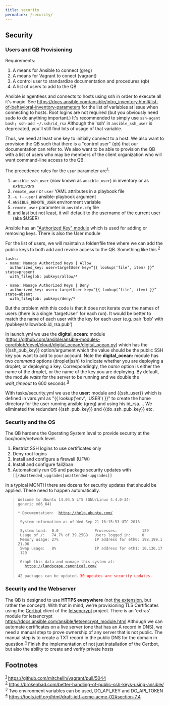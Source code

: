 ```yaml
---
title: security
permalink: /security/
---
```


Security
--------

### Users and QB Provisioning

Requirements:

1.  A means for Ansible to connect (greg)
2.  A means for Vagrant to conect (vagrant)
3.  A control user to standardize documentation and procedures (qb)
4.  A list of users to add to the QB

Ansible is agentless and connects to hosts using ssh in order to execute all it's magic. See <https://docs.ansible.com/ansible/intro_inventory.html#list-of-behavioral-inventory-parameters> for the list of variables at issue when connecting to hosts. Root logins are not required (but you obviously need sudo to do anything important.) It's recommended to simply use `ssh-agent bash; ssh-add ~/.ssh/id_rsa` Although the 'ssh' in `ansible_ssh_user` is deprecated, you'll still find lots of usage of that variable.

Thus, we need at least one key to initially connect to a host. We also want to provision the QB such that there is a "control user" (qb) that our documentation can refer to. We also want to be able to provision the QB with a list of users who may be members of the client organization who will want command-line access to the QB.

The precedence rules for the `user` parameter are<sup>[1](#footnote1)</sup>:

1.  `ansible_ssh_user` (now known as `ansible_user`) in inventory or as *extra_vars*
2.  `remote_user` or `user` YAML attributes in a playbook file
3.  `-u (--user)` ansible-playbook argument
4.  `ANSIBLE_REMOTE_USER` environment variable
5.  `remote_user` parameter in `ansible.cfg` file
6.  and last but not least, it will default to the username of the current user (aka \$USER)

Ansible has an ["Authorized Key" module](https://docs.ansible.com/ansible/authorized_key_module.html) which is used for adding or removing keys. There is also the User module

For the list of users, we will maintain a folder/file tree where we can add the public keys to both add and revoke access to the QB. Something like this <sup>[2](#footnote2)</sup>

~~~~ {.yaml}
tasks:
- name: Manage Authorized Keys | Allow
  authorized_key: user=targetUser key=”{{ lookup(‘file’, item) }}” state=present
  with_fileglob: pubkeys/allow/*

- name: Manage Authorized Keys | Deny
  authorized_key: user= targetUser key=”{{ lookup(‘file’, item) }}” state=absent
  with_fileglob: pubkeys/deny/*
~~~~

But the problem with this code is that it does not iterate over the names of users (there is a single 'targetUser' for each run). It would be better to match the name of each user with the key for each user (e.g. pair 'bob' with /pubkeys/allow/bob.id_rsa.pub')

In launch.yml we use the **digital_ocean:** module (https://github.com/ansible/ansible-modules-core/blob/devel/cloud/digital_ocean/digital_ocean.py) which has the {{ssh_pub_key}} option/argument which the value should be the public SSH key you want to add to your account. Note the **digital_ocean:** module has two *command* options (droplet|ssh) to indicate whether you are deploying a droplet, or deploying a key. Correspondingly, the *name* option is either the name of the droplet, or the name of the key you are deploying. By default, the module *waits* for the server to be running and we double the *wait_timeout* to 600 seconds <sup>[3](#footnote3)</sup>

With tasks/security.yml we use the **user:** module and {{ssh_user}} which is defined in vars.yml as "{{ lookup('env', 'USER') }}" to create the home directory for the user running ansible (greg) and using his id_rsa.... We eliminated the redundant {{ssh_pub_key}} and {{do_ssh_pub_key}} etc.

### Security and the OS

The QB hardens the Operating System level to provide security at the box/node/network level.

1.  Restrict SSH logins to use certificates only
2.  Deny root logins
3.  Install and configure a firewall (UFW)
4.  Install and configure fail2ban
5.  Automatically run OS and package security updates with `[[/Unattended_upgrades|unattended-upgrades]]` <ref>

In a typical MONTH there are dozens for security updates that should be applied. These need to happen automatically.

> `Welcome to Ubuntu 14.04.5 LTS (GNU/Linux 4.4.0-34-generic x86_64)`
>
> `* Documentation:  `[`https://help.ubuntu.com/`](https://help.ubuntu.com/)
>
> ` System information as of Wed Sep 21 16:15:53 UTC 2016`
>
> ` System load:  0.0                Processes:           129`
> ` Usage of /:   74.7% of 39.25GB   Users logged in:     0`
> ` Memory usage: 27%                IP address for eth0: 198.199.121.96`
> ` Swap usage:   0%                 IP address for eth1: 10.136.17.129`
>
> ` Graph this data and manage this system at:`
> `   `[`https://landscape.canonical.com/`](https://landscape.canonical.com/)
>
> `42 packages can be updated.`
> <span style="color:red;">`30 updates are security updates.`</span>

</ref>

### Security and the Webserver

The QB is designed to use **HTTPS everywhere** (not [the extension](https://www.eff.org/https-everywhere), but rather the concept). With that in mind, we're provisioning TLS Certificates using the [Certbot](https://certbot.eff.org/) client of the [letsencrypt](https://letsencrypt.org/) project. There is an 'extras' module for letsencrypt <https://docs.ansible.com/ansible/letsencrypt_module.html> Although we can automate certificates on a live server (one that has an A record in DNS), we need a manual step to prove ownership of any server that is not public. The manual step is to create a TXT record in the public DNS for the domain in question.<sup>[4](#footnote4)</sup> Finish the implementation of not just installation of the Certbot, but also the ability to create and verify private hosts

Footnotes
---------

<sup>[1](#footnote1)</sup> <https://github.com/mitchellh/vagrant/pull/5044>  
<sup>[2](#footnote2)</sup> <https://brokenbad.com/better-handling-of-public-ssh-keys-using-ansible/>  
<sup>[3](#footnote3)</sup> Two environment variables can be used, DO_API_KEY and DO_API_TOKEN  
<sup>[4](#footnote4)</sup> <https://tools.ietf.org/html/draft-ietf-acme-acme-02#section-7.4>  